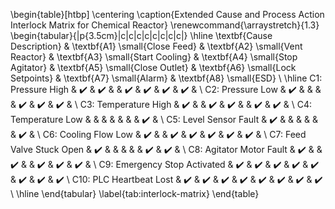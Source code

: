 \begin{table}[htbp]
\centering
\caption{Extended Cause and Process Action Interlock Matrix for Chemical Reactor}
\renewcommand{\arraystretch}{1.3}
\begin{tabular}{|p{3.5cm}|c|c|c|c|c|c|c|c|}
\hline
\textbf{Cause Description} & \textbf{A1} \\small{Close Feed} & \textbf{A2} \\small{Vent Reactor} & \textbf{A3} \\small{Start Cooling} & \textbf{A4} \\small{Stop Agitator} & \textbf{A5} \\small{Close Outlet} & \textbf{A6} \\small{Lock Setpoints} & \textbf{A7} \\small{Alarm} & \textbf{A8} \\small{ESD} \\
\hline
C1: Pressure High             & ✔️ & ✔️ &     & ✔️ & ✔️ & ✔️ & ✔️ &     \\
C2: Pressure Low              & ✔️ &     &     &     & ✔️ & ✔️ & ✔️ &     \\
C3: Temperature High          & ✔️ &     & ✔️ & ✔️ &     & ✔️ & ✔️ &     \\
C4: Temperature Low           &     &     &     &     &     &     & ✔️ &     \\
C5: Level Sensor Fault        & ✔️ &     &     &     &     &     & ✔️ &     \\
C6: Cooling Flow Low          & ✔️ &     & ✔️ & ✔️ & ✔️ & ✔️ & ✔️ &     \\
C7: Feed Valve Stuck Open     & ✔️ &     &     &     &     & ✔️ & ✔️ &     \\
C8: Agitator Motor Fault      & ✔️ &     & ✔️ &     & ✔️ & ✔️ & ✔️ &     \\
C9: Emergency Stop Activated  & ✔️ & ✔️ & ✔️ & ✔️ & ✔️ & ✔️ & ✔️ & ✔️ \\
C10: PLC Heartbeat Lost       & ✔️ & ✔️ & ✔️ & ✔️ & ✔️ & ✔️ & ✔️ & ✔️ \\
\hline
\end{tabular}
\label{tab:interlock-matrix}
\end{table}
